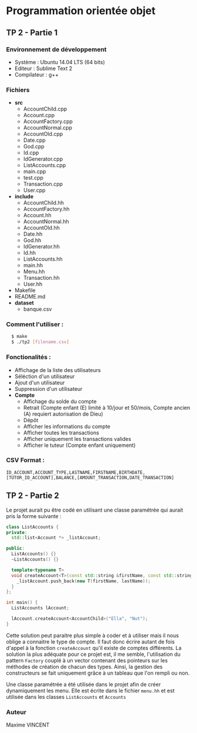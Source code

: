 Programmation orientée objet
============================

## TP 2 - Partie 1

### Environnement de développement
  - Système : Ubuntu 14.04 LTS (64 bits)
  - Editeur : Sublime Text 2
  - Compilateur : g++

### Fichiers
  - **src**
    - AccountChild.cpp
    - Account.cpp
    - AccountFactory.cpp
    - AccountNormal.cpp
    - AccountOld.cpp
    - Date.cpp
    - God.cpp
    - Id.cpp
    - IdGenerator.cpp
    - ListAccounts.cpp
    - main.cpp
    - test.cpp
    - Transaction.cpp
    - User.cpp
  - **include**
    - AccountChild.hh
    - AccountFactory.hh
    - Account.hh
    - AccountNormal.hh
    - AccountOld.hh
    - Date.hh
    - God.hh
    - IdGenerator.hh
    - Id.hh
    - ListAccounts.hh
    - main.hh
    - Menu.hh
    - Transaction.hh
    - User.hh
  - Makefile
  - README.md
  - **dataset**
    - banque.csv

### Comment l'utiliser :
```bash
  $ make
  $ ./tp2 [filename.csv]
```

### Fonctionalités :
  - Affichage de la liste des utilisateurs
  - Séléction d'un utilisateur
  - Ajout d'un utilisateur
  - Suppression d'un utilisateur
  - **Compte**
    - Affichage du solde du compte
    - Retrait (Compte enfant (E) limité à 10/jour et 50/mois, Compte ancien (A) requiert autorisation de Dieu)
    - Dépôt
    - Afficher les informations du compte
    - Afficher toutes les transactions
    - Afficher uniquement les transactions valides
    - Afficher le tuteur (Compte enfant uniquement)

### CSV Format :
```csv
ID_ACCOUNT,ACCOUNT_TYPE,LASTNAME,FIRSTNAME,BIRTHDATE,[TUTOR_ID_ACCOUNT],BALANCE,[AMOUNT_TRANSACTION,DATE_TRANSACTION]
```

## TP 2 - Partie 2

Le projet aurait pu être codé en utilisant une classe paramétrée qui aurait pris la forme suivante :
```C++
class ListAccounts {
private:
  std::list<Account *> _listAccount;

public:
  ListAccounts() {}
  ~ListAccounts() {}

  template<typename T>
  void createAccount<T>(const std::string &firstName, const std::string &lastName) {
    _listAccount.push_back(new T(firstName, lastName));
  }
};

int main() {
  ListAccounts lAccount;

  lAccount.createAccount<AccountChild>("Ella", "Nut");
}
```

Cette solution peut paraitre plus simple à coder et à utiliser mais il nous oblige a connaitre le type de compte. Il faut donc écrire autant de fois d'appel à la fonction `createAccount` qu'il existe de comptes différents. La solution la plus adéquate pour ce projet est, il me semble, l'utilisation du pattern `Factory` couplé à un vector contenant des pointeurs sur les méthodes de création de chacun des types. Ainsi, la gestion des constructeurs se fait uniquement grâce à un tableau que l'on rempli ou non.

Une classe paramétrée a été utilisée dans le projet afin de créer dynamiquement les menu. Elle est écrite dans le fichier `menu.hh` et est utilisée dans les classes `ListAccounts` et `Accounts`

### Auteur
Maxime VINCENT
